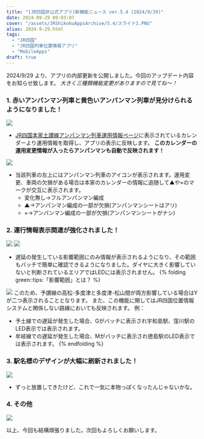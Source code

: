 ```yaml
---
title: "[JR四国非公式アプリ]新機能ニュース ver.5.4 (2024/9/29)"
date: 2024-09-29 09:03:07
cover: "/assets/JRShikokuAppsArchive/5.4/スライド1.PNG"
alias: 2024-9-29.html
tags:
  - "JR四国"
  - "JR四国列車位置情報アプリ"
  - "MobileApps"
draft: true
---
```


2024/9/29 より、アプリの内部更新を公開しました。今回のアップデート内容をお知らせ致します。
*大きく三種類機能変更がありますので見てね～！*

### **1\. 赤いアンパンマン列車と黄色いアンパンマン列車が見分けられるようになりました！**

![](/assets/JRShikokuAppsArchive/5.4/スライド2.PNG)

- [JR四国本家土讃線アンパンマン列車運用情報ページ](https://www.jr-eki.com/aptrain/naani/dosan/jikoku.html)に表示されているカレンダーより運用情報を取得し、アプリの表示に反映します。 **このカレンダーの運用変更情報が入ったらアンパンマンも自動で反映されます！**

![](/assets/JRShikokuAppsArchive/5.4/スライド3.PNG)

- 当該列車の左上にはアンパンマン列車のアイコンが表示されます。運用変更、車両の欠損がある場合は本家のカレンダーの情報に追随して▲や×のマークが交互に表示されます。
  - 変化無し→フルアンパンマン編成
  - ▲→アンパンマン編成の一部が欠損(アンパンマンシートはアリ)
  - ×→アンパンマン編成の一部が欠損(アンパンマンシートがナシ)

### **2\. 運行情報表示関連が強化されました！**
![](/assets/JRShikokuAppsArchive/5.4/スライド4.PNG)
![](/assets/JRShikokuAppsArchive/5.4/スライド5.PNG)

- 遅延の発生している影響範囲にのみ情報が表示されるようになり、その範囲もバッチで簡単に確認できるようになりました。ダイヤに大きく影響していないと判断されているエリアではLEDには表示されません。
{% folding green::tips:「影響範囲」とは？ %}
 
![](/assets/JRShikokuAppsArchive/5.4/スライド6.PNG)
このため、予讃線の高松-多度津と多度津-松山間が両方影響している場合はYが二つ表示されることとなります。
また、この機能に関してはJR四国位置情報システムと関係しない路線においても反映されます。
例：
- 予土線での遅延が発生した場合、Gがバッチに表示され宇和島駅、窪川駅のLED表示では表示されます。
- 牟岐線での遅延が発生した場合、Mがバッチに表示され徳島駅のLED表示では表示されます。
{% endfolding %}

### **3\. 駅名標のデザインが大幅に刷新されました！**
![](/assets/JRShikokuAppsArchive/5.4/スライド7.PNG)

- ずっと放置してきたけど、これで一気に本物っぽくなったんじゃないかな。

### **4\. その他**

![](/assets/JRShikokuAppsArchive/5.4/スライド8.PNG)

以上、今回も結構頑張りました。次回もよろしくお願いします。

